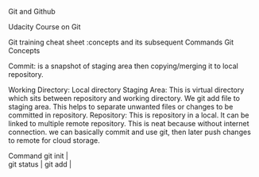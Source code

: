 Git and Github

Udacity Course on Git

Git training cheat sheet :concepts and its subsequent Commands
Git Concepts

Commit: is a snapshot of staging area then copying/merging it to local repository.

Working Directory: Local directory
Staging Area: This is virtual directory which sits between repository and working directory. We git add file to staging area. This helps to separate unwanted files or changes to be committed in repository.
Repository: This is repository in a local. It can be linked to multiple remote repository. This is neat because without internet connection. we can basically commit and use git, then later push changes to remote for cloud storage.


Command
git init |	
git status |
git add |

